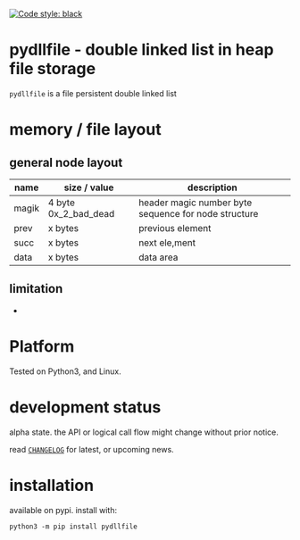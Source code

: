 
[![Code style: black](https://img.shields.io/badge/code%20style-black-000000.svg)](https://github.com/psf/black)


# pydllfile - double linked list in heap file storage

`pydllfile` is a file persistent double linked list


# memory / file layout

## general node layout

| name | size / value | description |
| --- | --- | --- | 
| magik | 4 byte 0x_2_bad_dead | header magic number byte sequence for node structure |
| prev | x bytes | previous element |
| succ | x bytes | next ele,ment |
| data | x bytes | data area |



## limitation

- 



# Platform

Tested on Python3, and Linux.


# development status

alpha state.
the API or logical call flow might change without prior notice.

read [`CHANGELOG`](https://github.com/kr-g/pyheapfile/blob/main/CHANGELOG.MD)
for latest, or upcoming news.


# installation
    
available on pypi. install with:

    python3 -m pip install pydllfile
    
